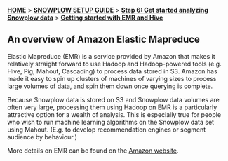[**HOME**](Home) > [**SNOWPLOW SETUP GUIDE**](Setting-up-Snowplow) > [**Step 6: Get started analyzing Snowplow data**](Getting-started-analyzing-Snowplow-data) > [**Getting started with EMR and Hive**](Getting-started-with-EMR)

## An overview of Amazon Elastic Mapreduce

Elastic Mapreduce (EMR) is a service provided by Amazon that makes it relatively straight forward to use Hadoop and Hadoop-powered tools (e.g. Hive, Pig, Mahout, Cascading) to process data stored in S3. Amazon has made it easy to spin up clusters of machines of varying sizes to process large volumes of data, and spin them down once querying is complete. 

Because Snowplow data is stored on S3 and Snowplow data volumes are often very large, processing them using Hadoop on EMR is a particularly attractive option for a wealth of analysis. This is especially true for people who wish to run machine learning algorithms on the Snowplow data set using Mahout. (E.g. to develop recommendation engines or segment audience by behaviour.)

More details on EMR can be found on the [Amazon website](http://aws.amazon.com/elasticmapreduce/).



